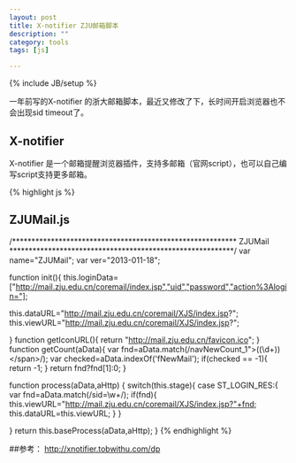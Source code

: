 ```yaml
---
layout: post
title: X-notifier ZJU邮箱脚本
description: ""
category: tools
tags: [js]

---
```

{% include JB/setup %}


一年前写的X-notifier 的浙大邮箱脚本，最近又修改了下，长时间开启浏览器也不会出现sid timeout了。

## X-notifier
X-notifier 是一个邮箱提醒浏览器插件，支持多邮箱（官网script），也可以自己编写script支持更多邮箱。


{% highlight js %}
## ZJUMail.js

/**********************************************************
ZJUMail
**********************************************************/
var name="ZJUMail";
var ver="2013-011-18";

function init(){
  this.loginData=["http://mail.zju.edu.cn/coremail/index.jsp","uid","password","action%3Alogin="];
 
  this.dataURL="http://mail.zju.edu.cn/coremail/XJS/index.jsp?";
  this.viewURL="http://mail.zju.edu.cn/coremail/XJS/index.jsp?";
 
}
function getIconURL(){
  return "http://mail.zju.edu.cn/favicon.ico";
}
function getCount(aData){
  var fnd=aData.match(/navNewCount_1\">\((\d+)\)<\/span>/);
  var checked=aData.indexOf('fNewMail');
  if(checked == -1){
    return -1;
  }
  return fnd?fnd[1]:0;
}

function process(aData,aHttp) {
   switch(this.stage){
    case ST_LOGIN_RES:{
      var fnd=aData.match(/sid=\w+/);
      if(fnd){
        this.viewURL="http://mail.zju.edu.cn/coremail/XJS/index.jsp?"+fnd;
        this.dataURL=this.viewURL;
      }
    }
    
  }
  return this.baseProcess(aData,aHttp);
}
{% endhighlight %}


##参考：
<http://xnotifier.tobwithu.com/dp>